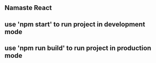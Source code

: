 ## Namaste React

## use 'npm start' to run project in development mode

## use 'npm run build' to run project in production mode
